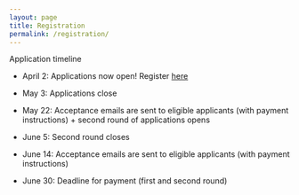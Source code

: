 ```yaml
---
layout: page
title: Registration
permalink: /registration/
---
```


Application timeline

- April 2: Applications now open! Register <a href="https://eds2024.dakini-pco.com/registration-76.php">here</a>
  
- May 3: Applications close
  
- May 22: Acceptance emails are sent to eligible applicants (with payment instructions) + second round of applications opens
  
- June 5: Second round closes

- June 14: Acceptance emails are sent to eligible applicants (with payment instructions)

- June 30: Deadline for payment (first and second round)

